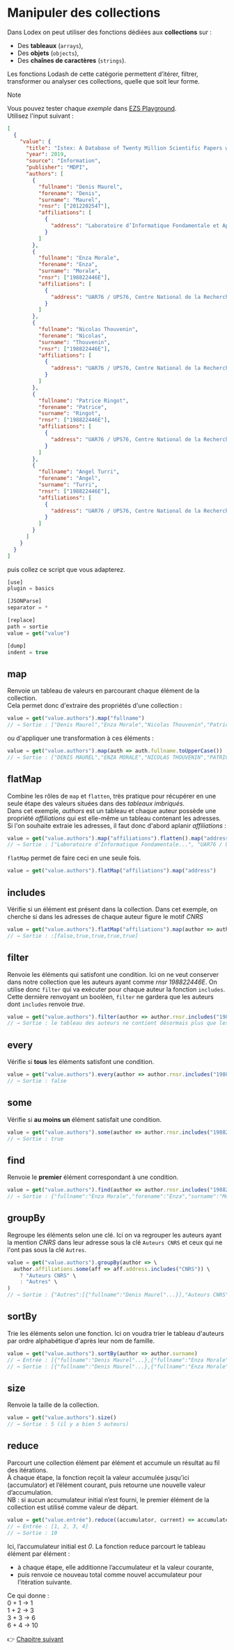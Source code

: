 # Manipuler des collections

Dans Lodex on peut utiliser des fonctions dédiées aux **collections** sur :
- Des **tableaux** (`arrays`),
- Des **objets** (`objects`),
- Des **chaînes de caractères** (`strings`).

Les fonctions Lodash de cette catégorie permettent d’itérer, filtrer, transformer ou analyser ces collections, quelle que soit leur forme.


> [!NOTE]
> Vous pouvez tester chaque *exemple* dans [EZS Playground](http://ezs-playground.daf.intra.inist.fr/).  
> Utilisez l'input suivant :  
> ```json
> [
>   {
>     "value": {
>       "title": "Istex: A Database of Twenty Million Scientific Papers with a Mining Tool Which Uses Named Entities",
>       "year": 2019,
>       "source": "Information",
>       "publisher": "MDPI",
>       "authors": [
>         {
>           "fullname": "Denis Maurel",
>           "forename": "Denis",  
>           "surname": "Maurel", 
>           "rnsr": ["201220254T"],
>           "affiliations": [
>             {
>               "address": "Laboratoire d’Informatique Fondamentale et Appliquée de Tours LIFAT, Bases de données et traitement des langues naturelles BDTLN, FR"
>             }
>           ]
>         },
>         {
>           "fullname": "Enza Morale",
>           "forename": "Enza",
>           "surname": "Morale",  
>           "rnsr": ["198822446E"],
>           "affiliations": [
>             {
>               "address": "UAR76 / UPS76, Centre National de la Recherche Scientifique CNRS, Institut de l’information scientifique et technique INIST, 2, Allée du Parc de Brabois, Rue Jean Zay, 54500 Vandœuvre-lès-Nancy, FR"
>             }
>           ]
>         },
>         {
>           "fullname": "Nicolas Thouvenin",
>           "forename": "Nicolas", 
>           "surname": "Thouvenin",
>           "rnsr": ["198822446E"],
>           "affiliations": [
>             {
>               "address": "UAR76 / UPS76, Centre National de la Recherche Scientifique CNRS, Institut de l’information scientifique et technique INIST, 2, Allée du Parc de Brabois, Rue Jean Zay, 54500 Vandœuvre-lès-Nancy, FR"
>             }
>           ]
>         },
>         {
>           "fullname": "Patrice Ringot",
>           "forename": "Patrice",
>           "surname": "Ringot",
>           "rnsr": ["198822446E"],
>           "affiliations": [
>             {
>               "address": "UAR76 / UPS76, Centre National de la Recherche Scientifique CNRS, Institut de l’information scientifique et technique INIST, 2, Allée du Parc de Brabois, Rue Jean Zay, 54500 Vandœuvre-lès-Nancy, FR"
>             }
>           ]
>         },
>         {
>           "fullname": "Angel Turri",
>           "forename": "Angel",
>           "surname": "Turri",
>           "rnsr": ["198822446E"],
>           "affiliations": [
>             {
>               "address": "UAR76 / UPS76, Centre National de la Recherche Scientifique CNRS, Institut de l’information scientifique et technique INIST, 2, Allée du Parc de Brabois, Rue Jean Zay, 54500 Vandœuvre-lès-Nancy, FR"
>             }
>           ]
>         }
>       ]
>     }
>   }
> ]
> ```
>
> puis collez ce script que vous adapterez.
> 
> ```js
> [use]
> plugin = basics
>
> [JSONParse]
> separator = *
>
> [replace]
> path = sortie
> value = get("value")
>
> [dump]
> indent = true
> ```

## map

Renvoie un tableau de valeurs en parcourant chaque élément de la collection.  
Cela permet donc d'extraire des propriétés d'une collection :

```js
value = get("value.authors").map("fullname")
// → Sortie : ["Denis Maurel","Enza Morale","Nicolas Thouvenin","Patrice Ringot","Angel Turri"]
```

ou d'appliquer une transformation à ces éléments :  

```js
value = get("value.authors").map(auth => auth.fullname.toUpperCase())
// → Sortie : ["DENIS MAUREL","ENZA MORALE","NICOLAS THOUVENIN","PATRICE RINGOT","ANGEL TURRI"]
```
## flatMap

Combine les rôles de `map` et `flatten`, très pratique pour récupérer en une seule étape des valeurs situées dans des *tableaux imbriqués*.  
Dans cet exemple, *authors* est un tableau et chaque auteur possède une propriété *affiliations* qui est elle-même un tableau contenant les adresses.  
Si l'on souhaite extraie les adresses, il faut donc d'abord aplanir *affiliations* :

```js
value = get("value.authors").map("affiliations").flatten().map("address")
// → Sortie : ["Laboratoire d’Informatique Fondamentale...", "UAR76 / UPS76, Centre National de la Recherche Scientifique C...",...]
```

`flatMap` permet de faire ceci en une seule fois.
```js
value = get("value.authors").flatMap("affiliations").map("address")
```

## includes

Vérifie si un élément est présent dans la collection.
Dans cet exemple, on cherche si dans les adresses de chaque auteur figure le motif *CNRS*

```js
value = get("value.authors").flatMap("affiliations").map(author => author.address.includes("CNRS"))
// → Sortie : :[false,true,true,true,true]
```

## filter

Renvoie les éléments qui satisfont une condition.
Ici on ne veut conserver dans notre collection que les auteurs ayant comme *rnsr* *198822446E*. On utilise donc `filter` qui va exécuter pour chaque auteur la fonction `includes`.  
Cette dernière renvoyant un booléen, `filter` ne gardera que les auteurs dont `includes` renvoie *true*.

```js
value = get("value.authors").filter(author => author.rnsr.includes("198822446E"))
// → Sortie : le tableau des auteurs ne contient désormais plus que les auteurs ayant comme valeur "198822446E" pour la clé `rnsr`.
```

## every

Vérifie si **tous** les éléments satisfont une condition.

```js
value = get("value.authors").every(author => author.rnsr.includes("198822446E"))
// → Sortie : false
```

## some

Vérifie si **au moins un** élément satisfait une condition.

```js
value = get("value.authors").some(author => author.rnsr.includes("198822446E"))
// → Sortie : true
```

## find

Renvoie le **premier** élément correspondant à une condition.

```js
value = get("value.authors").find(author => author.rnsr.includes("198822446E"))
// → Sortie : {"fullname":"Enza Morale","forename":"Enza","surname":"Morale","rnsr":["198822446E"]...}
```

## groupBy

Regroupe les éléments selon une clé.
Ici on va regrouper les auteurs ayant la mention *CNRS* dans leur adresse sous la clé `Auteurs CNRS` et ceux qui ne l'ont pas sous la clé `Autres`.

```js
value = get("value.authors").groupBy(author => \
  author.affiliations.some(aff => aff.address.includes("CNRS")) \
    ? "Auteurs CNRS" \
    : "Autres" \
)
// → Sortie : {"Autres":[{"fullname":"Denis Maurel"...}],"Auteurs CNRS":[{"fullname":"Enza Morale"...}]
```

## sortBy

Trie les éléments selon une fonction.
Ici on voudra trier le tableau d'auteurs par ordre alphabétique d'après leur nom de famille.

```js
value = get("value.authors").sortBy(author => author.surname)
// → Entrée : [{"fullname":"Denis Maurel"...},{"fullname":"Enza Morale"...},{"fullname":"Nicolas Thouvenin"...},{"fullname":"Patrice Ringot"...},{"fullname":"Angel Turri"...}
// → Sortie : [{"fullname":"Denis Maurel"...},{"fullname":"Enza Morale"...},{"fullname":"Patrice Ringot"...},{"fullname":"Nicolas Thouvenin"...},{"fullname":"Angel Turri"...}
```

## size

Renvoie la taille de la collection.

```js
value = get("value.authors").size()
// → Sortie : 5 (il y a bien 5 auteurs)
```

## reduce

Parcourt une collection élément par élément et accumule un résultat au fil des itérations.  
À chaque étape, la fonction reçoit la valeur accumulée jusqu’ici (accumulator) et l’élément courant, puis retourne une nouvelle valeur d’accumulation.  
NB : si aucun accumulateur initial n’est fourni, le premier élément de la collection est utilisé comme valeur de départ.

```js
value = get("value.entrée").reduce((accumulator, current) => accumulator + current, 0)
// → Entrée : [1, 2, 3, 4]
// → Sortie : 10
```

Ici, l’accumulateur initial est *0*.
La fonction reduce parcourt le tableau élément par élément :
* à chaque étape, elle additionne l’accumulateur et la valeur courante,
* puis renvoie ce nouveau total comme nouvel accumulateur pour l’itération suivante.

Ce qui donne :  
0 + 1 → 1  
1 + 2 → 3  
3 + 3 → 6  
6 + 4 → 10  

👉 [Chapitre suivant](https://github.com/AnaelKremer/Atelier-Lodash-usage-Lodex/blob/main/08-autres-fonctions.md)
